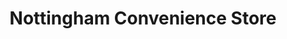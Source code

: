 ---
title: "Nottingham Convenience Store"
url: /christchurch/nottingham-convenience-store/
shop: Lebensmittel
---